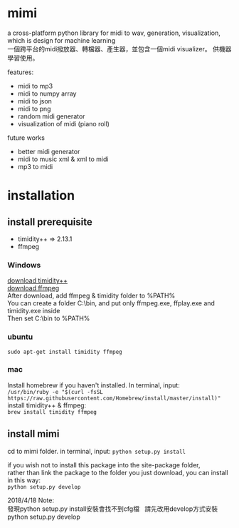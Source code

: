 # mimi
a cross-platform python library for midi to wav, generation, visualization, which is design for machine learning  
一個跨平台的midi撥放器、轉檔器、產生器，並包含一個midi visualizer。 供機器學習使用。

features:
* midi to mp3
* midi to numpy array
* midi to json
* midi to png
* random midi generator
* visualization of midi (piano roll)

future works
* better midi generator
* midi to music xml & xml to midi
* mp3 to midi 

# installation

## install prerequisite
* timidity++ => 2.13.1
* ffmpeg

### Windows
[download timidity++](https://sourceforge.net/projects/timidity/files/TiMidity%2B%2B/TiMidity%2B%2B-CVS/)  
[download ffmpeg](https://ffmpeg.zeranoe.com/builds/)  
After download, add ffmpeg & timidity folder to %PATH%  
You can create a folder C:\bin, and put only ffmpeg.exe, ffplay.exe and timidity.exe inside  
Then set C:\bin to %PATH%  

### ubuntu
```sudo apt-get install timidity ffmpeg```  

### mac
Install homebrew if you haven't installed. In terminal, input:  
```/usr/bin/ruby -e "$(curl -fsSL https://raw.githubusercontent.com/Homebrew/install/master/install)"```  
install timidity++  & ffmpeg:  
```brew install timidity ffmpeg```  

## install mimi
 
 cd to mimi folder. in terminal, input:
```python setup.py install```  

if you wish not to install this package into the site-package folder,  
rather than link the package to the folder you just download, you can install in this way:  
```python setup.py develop```

2018/4/18 Note:  
發現python setup.py install安裝會找不到cfg檔  
請先改用develop方式安裝  
python setup.py develop




